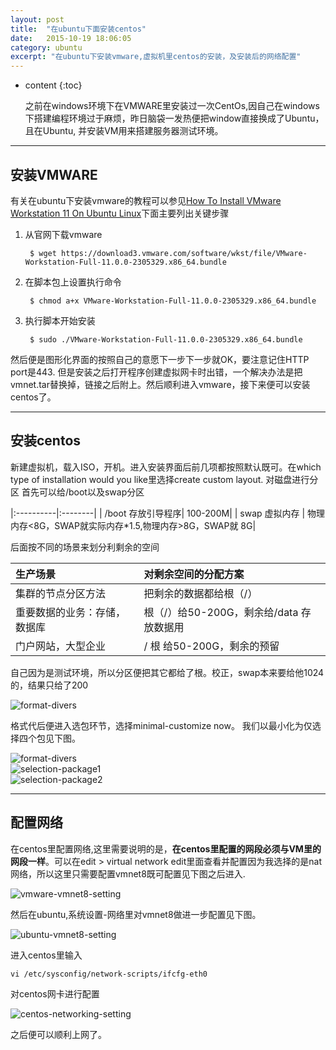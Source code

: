 ```yaml
---
layout: post
title:  "在ubuntu下面安装centos"
date:   2015-10-19 18:06:05
category: ubuntu
excerpt: "在ubuntu下安装vmware,虚拟机里centos的安装，及安装后的网络配置"
---
```



* content
{:toc}

  之前在windows环境下在VMWARE里安装过一次CentOs,因自己在windows下搭建编程环境过于麻烦，昨日脑袋一发热便把window直接换成了Ubuntu，且在Ubuntu, 并安装VM用来搭建服务器测试环境。  

---

## 安装VMWARE

   有关在ubuntu下安装vmware的教程可以参见[How To Install VMware Workstation 11 On Ubuntu Linux](http://www.linuxtechi.com/install-vmware-workstation-11-on-ubuntu-linux/)下面主要列出关键步骤  


1. 从官网下载vmware 

		$ wget https://download3.vmware.com/software/wkst/file/VMware-Workstation-Full-11.0.0-2305329.x86_64.bundle

2. 在脚本包上设置执行命令

		$ chmod a+x VMware-Workstation-Full-11.0.0-2305329.x86_64.bundle

3. 执行脚本开始安装

		$ sudo ./VMware-Workstation-Full-11.0.0-2305329.x86_64.bundle

然后便是图形化界面的按照自己的意愿下一步下一步就OK，要注意记住HTTP port是443. 但是安装之后打开程序创建虚拟网卡时出错，一个解决办法是把vmnet.tar替换掉，链接之后附上。然后顺利进入vmware，接下来便可以安装centos了。

---

## 安装centos

新建虚拟机，载入ISO，开机。进入安装界面后前几项都按照默认既可。在which type of installation would you like里选择create  custom layout. 对磁盘进行分区
首先可以给/boot以及swap分区

|:----------|:--------|
| /boot 存放引导程序| 100-200M|
| swap 虚拟内存     | 物理内存<8G，SWAP就实际内存*1.5,物理内存>8G，SWAP就 8G|

后面按不同的场景来划分利剩余的空间

|生产场景|对剩余空间的分配方案|
|:---------|:-----------|
|集群的节点分区方法 | 把剩余的数据都给根（/）|
|重要数据的业务：存储，数据库|根（/）给50-200G，剩余给/data 存放数据用|
|门户网站，大型企业| /  根 给50-200G，剩余的预留|

自己因为是测试环境，所以分区便把其它都给了根。校正，swap本来要给他1024的，结果只给了200  

![format-divers](/images/format-dives.jpg)  

格式代后便进入选包环节，选择minimal-customize now。 我们以最小化为仅选择四个包见下图。  

![format-divers](/images/format-divers1.jpg)  
![selection-package1](/images/selection-package1.jpg)  
![selection-package2](/images/selection-package2.jpg)  


---

## 配置网络 

在centos里配置网络,这里需要说明的是，**在centos里配置的网段必须与VM里的网段一样**。可以在edit > virtual network edit里面查看并配置因为我选择的是nat网络，所以这里只需要配置vmnet8既可配置见下图之后进入.  

![vmware-vmnet8-setting](/images/ubuntu-vmnet8-setting.jpg)  

然后在ubuntu,系统设置-网络里对vmnet8做进一步配置见下图。  

![ubuntu-vmnet8-setting](/images/vmware-vmnet8-setting.jpg)

进入centos里输入 

	vi /etc/sysconfig/network-scripts/ifcfg-eth0 

对centos网卡进行配置  

![centos-networking-setting](/images/centos-networking-setting.png)

之后便可以顺利上网了。







